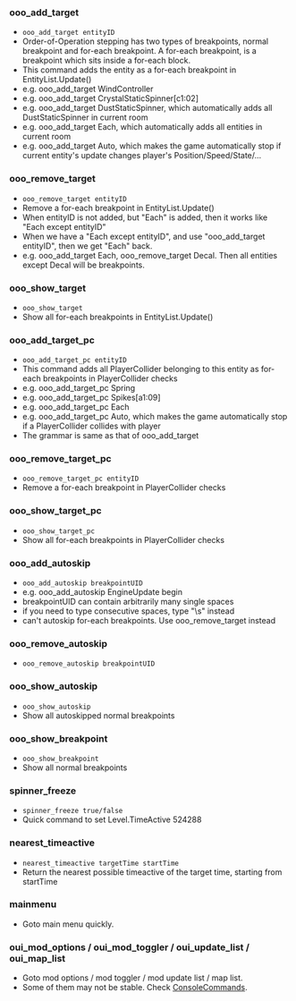 ### ooo_add_target
- `ooo_add_target entityID`
- Order-of-Operation stepping has two types of breakpoints, normal breakpoint and for-each breakpoint. A for-each breakpoint, is a breakpoint which sits inside a for-each block.
- This command adds the entity as a for-each breakpoint in EntityList.Update()
- e.g. ooo_add_target WindController
- e.g. ooo_add_target CrystalStaticSpinner[c1:02]
- e.g. ooo_add_target DustStaticSpinner, which automatically adds all DustStaticSpinner in current room
- e.g. ooo_add_target Each, which automatically adds all entities in current room
- e.g. ooo_add_target Auto, which makes the game automatically stop if current entity's update changes player's Position/Speed/State/...

### ooo_remove_target
- `ooo_remove_target entityID`
- Remove a for-each breakpoint in EntityList.Update()
- When entityID is not added, but "Each" is added, then it works like "Each except entityID"
- When we have a "Each except entityID", and use "ooo_add_target entityID", then we get "Each" back.
- e.g. ooo_add_target Each, ooo_remove_target Decal. Then all entities except Decal will be breakpoints.

### ooo_show_target
- `ooo_show_target`
- Show all for-each breakpoints in EntityList.Update()

### ooo_add_target_pc
- `ooo_add_target_pc entityID`
- This command adds all PlayerCollider belonging to this entity as for-each breakpoints in PlayerCollider checks
- e.g. ooo_add_target_pc Spring
- e.g. ooo_add_target_pc Spikes[a1:09]
- e.g. ooo_add_target_pc Each
- e.g. ooo_add_target_pc Auto, which makes the game automatically stop if a PlayerCollider collides with player
- The grammar is same as that of ooo_add_target

### ooo_remove_target_pc
- `ooo_remove_target_pc entityID`
- Remove a for-each breakpoint in PlayerCollider checks

### ooo_show_target_pc
- `ooo_show_target_pc`
- Show all for-each breakpoints in PlayerCollider checks

### ooo_add_autoskip
- `ooo_add_autoskip breakpointUID`
- e.g. ooo_add_autoskip EngineUpdate begin
- breakpointUID can contain arbitrarily many single spaces
- if you need to type consecutive spaces, type "\s" instead
- can't autoskip for-each breakpoints. Use ooo_remove_target instead

### ooo_remove_autoskip
- `ooo_remove_autoskip breakpointUID`

### ooo_show_autoskip
- `ooo_show_autoskip`
- Show all autoskipped normal breakpoints

### ooo_show_breakpoint
- `ooo_show_breakpoint`
- Show all normal breakpoints

### spinner_freeze
- `spinner_freeze true/false`
- Quick command to set Level.TimeActive 524288

### nearest_timeactive
- `nearest_timeactive targetTime startTime`
- Return the nearest possible timeactive of the target time, starting from startTime

### mainmenu
- Goto main menu quickly.

### oui_mod_options / oui_mod_toggler / oui_update_list / oui_map_list
- Goto mod options / mod toggler / mod update list / map list.
- Some of them may not be stable. Check [ConsoleCommands](Source/Gameplay/ConsoleCommands.cs).